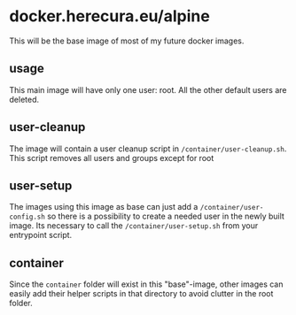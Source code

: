 docker.herecura.eu/alpine
=========================

This will be the base image of most of my future docker images.

usage
-----

This main image will have only one user: root. All the other default users are
deleted.

user-cleanup
------------

The image will contain a user cleanup script in `/container/user-cleanup.sh`.
This script removes all users and groups except for root

user-setup
----------

The images using this image as base can just add a `/container/user-config.sh`
so there is a possibility to create a needed user in the newly built image. Its
necessary to call the `/container/user-setup.sh` from your entrypoint script.

container
---------

Since the `container` folder will exist in this "base"-image, other images can
easily add their helper scripts in that directory to avoid clutter in the root
folder.
